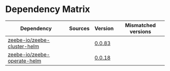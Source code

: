 # Dependency Matrix

Dependency | Sources | Version | Mismatched versions
---------- | ------- | ------- | -------------------
[zeebe-io/zeebe-cluster-helm](https://github.com/zeebe-io/zeebe-cluster-helm) |  | [0.0.83](https://github.com/zeebe-io/zeebe-cluster-helm/releases/tag/v0.0.83) | 
[zeebe-io/zeebe-operate-helm](https://github.com/zeebe-io/zeebe-operate-helm) |  | [0.0.18](https://github.com/zeebe-io/zeebe-operate-helm/releases/tag/v0.0.18) | 
